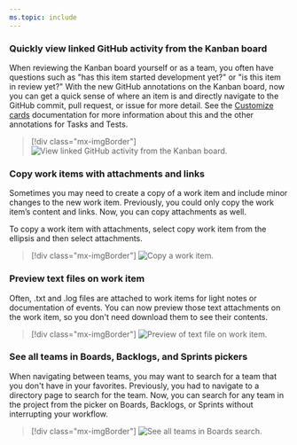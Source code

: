 ```yaml
---
ms.topic: include
---
```


### Quickly view linked GitHub activity from the Kanban board

When reviewing the Kanban board yourself or as a team, you often have questions such as "has this item started development yet?" or "is this item in review yet?" With the new GitHub annotations on the Kanban board, now you can get a quick sense of where an item is and directly navigate to the GitHub commit, pull request, or issue for more detail. See the [Customize cards](/azure/devops/boards/boards/customize-cards?view=azure-devops&preserve-view=true) documentation for more information about this and the other annotations for Tasks and Tests.

> [!div class="mx-imgBorder"]
> ![View linked GitHub activity from the Kanban board.](../../media/153_03.png "View linked GitHub activity from the Kanban board")

### Copy work items with attachments and links

Sometimes you may need to create a copy of a work item and include minor changes to the new work item. Previously, you could only copy the work item’s content and links. Now, you can copy attachments as well. 

To copy a work item with attachments, select copy work item from the ellipsis and then select attachments.

> [!div class="mx-imgBorder"]
> ![Copy a work item.](../../media/153_04.gif "Copy a work item")

### Preview text files on work item

Often, .txt and .log files are attached to work items for light notes or documentation of events. You can now preview those text attachments on the work item, so you don't need download them to see their contents.

> [!div class="mx-imgBorder"]
> ![Preview of text file on work item.](../../media/153_05.png "Preview of text file on work item")

### See all teams in Boards, Backlogs, and Sprints pickers

When navigating between teams, you may want to search for a team that you don't have in your favorites. Previously, you had to navigate to a directory page to search for the team. Now, you can search for any team in the project from the picker on Boards, Backlogs, or Sprints without interrupting your workflow.

> [!div class="mx-imgBorder"]
> ![See all teams in Boards search.](../../media/153_06.png "See all teams in boards search")
